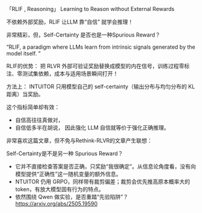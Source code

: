 「RLIF , Reasoning」
Learning to Reason without External Rewards

不依赖外部奖励，RLIF 让LLM 靠“自信” 就学会推理！

非常精彩，但，Self-Certainty 是否也是一种Spurious Reward？

“RLIF, a paradigm where LLMs learn from intrinsic signals generated by the model itself. ”

RLIF的优势：
把 RLVR 外部可验证奖励替换成模型的内在信号，训练过程零标注、零测试集依赖，成本与适用场景瞬间打开！

方法上：
INTUITOR 只用模型自己的 self-certainty（输出分布与均匀分布的 KL 距离）当奖励。

这个指标简单却有效：
- 自信高往往真做对，
- 自信低多半在胡说，
因此强化 LLM 自信就等价于强化正确推理。

非常喜欢这篇文章，但不免与Rethink-RLVR的文章产生联想：

Self-Certainty是不是另一种 Spurious Reward？

- 它并不直接检查答案是否正确，只奖励“我很确定”。从信息论角度看，没有向模型提供“正确性”这一随机变量的额外信息。
- NTUITOR 仍用 GRPO，同样带有裁剪偏差；裁剪会优先推高原本概率大的 token，有放大模型固有行为的特点。
- 依然围绕 Qwen 做实验，是否重踏“先验陷阱”？
https://arxiv.org/abs/2505.19590
